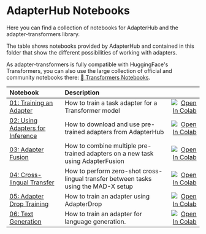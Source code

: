 # AdapterHub Notebooks

Here you can find a collection of notebooks for AdapterHub and the adapter-transformers library.

The table shows notebooks provided by AdapterHub and contained in this folder that show the different possibilities of working with adapters.

As adapter-transformers is fully compatible with HuggingFace's Transformers, you can also use the large collection of official and community notebooks there: [🤗 Transformers Notebooks](https://github.com/huggingface/transformers/tree/master/notebooks).


| Notebook        | Description          |   |
|:----------------|:---------------------|--:|
| [01: Training an Adapter](https://github.com/Adapter-Hub/adapter-transformers/blob/master/notebooks/01_Adapter_Training.ipynb) | How to train a task adapter for a Transformer model | [![Open In Colab](https://colab.research.google.com/assets/colab-badge.svg)](https://colab.research.google.com/github/Adapter-Hub/adapter-transformers/blob/master/notebooks/01_Adapter_Training.ipynb) |
| [02: Using Adapters for Inference](https://github.com/Adapter-Hub/adapter-transformers/blob/master/notebooks/02_Adapter_Inference.ipynb) | How to download and use pre-trained adapters from AdapterHub | [![Open In Colab](https://colab.research.google.com/assets/colab-badge.svg)](https://colab.research.google.com/github/Adapter-Hub/adapter-transformers/blob/master/notebooks/02_Adapter_Inference.ipynb) |
| [03: Adapter Fusion](https://github.com/Adapter-Hub/adapter-transformers/blob/master/notebooks/03_Adapter_Fusion.ipynb) | How to combine multiple pre-trained adapters on a new task using AdapterFusion | [![Open In Colab](https://colab.research.google.com/assets/colab-badge.svg)](https://colab.research.google.com/github/Adapter-Hub/adapter-transformers/blob/master/notebooks/03_Adapter_Fusion.ipynb) |
| [04: Cross-lingual Transfer](https://github.com/Adapter-Hub/adapter-transformers/blob/master/notebooks/04_Cross_Lingual_Transfer.ipynb) | How to perform zero-shot cross-lingual transfer between tasks using the MAD-X setup | [![Open In Colab](https://colab.research.google.com/assets/colab-badge.svg)](https://colab.research.google.com/github/Adapter-Hub/adapter-transformers/blob/master/notebooks/04_Cross_Lingual_Transfer.ipynb) |
| [05: Adapter Drop Training](https://github.com/Adapter-Hub/adapter-transformers/blob/master/notebooks/05_Adapter_Drop_Training.ipynb) | How to train an adapter using AdapterDrop | [![Open In Colab](https://colab.research.google.com/assets/colab-badge.svg)](https://colab.research.google.com/github/Adapter-Hub/adapter-transformers/blob/master/notebooks/05_Adapter_Drop_Training.ipynb) |
| [06: Text Generation](https://github.com/Adapter-Hub/adapter-transformers/blob/master/notebooks/06_Text_Generation.iynb) | How to train an adapter for language generation. | [![Open In Colab](https://colab.research.google.com/assets/colab-badge.svg)](https://colab.research.google.com/github/Adapter-Hub/adapter-transformers/blob/master/notebooks/06_Text_Generation.ipynb) |
